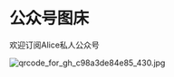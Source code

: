 # 公众号图床



欢迎订阅Alice私人公众号

![qrcode_for_gh_c98a3de84e85_430.jpg](https://github.com/zehwakaka/-/blob/main/qrcode_for_gh_c98a3de84e85_430.jpg?raw=true)